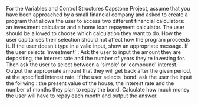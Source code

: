 For the Variables and Control Structures Capstone Project, assume that you have been approached by a small financial company and asked to create a program that allows the user to access two different financial calculators: an investment calculator and a home loan repayment calculator. 
The user should be allowed to choose which calculation they want to do. How the user capitalises their selection should not affect how the program proceeds it. If the user doesn't type in a valid input, show an appropriate message. 
If the user selects 'investment' : Ask the user to input the amount they are depositing, the interest rate and the number of years they're investing for. Then ask the user to select between a 'simple' or 'compound' interest. Output the appropriate amount that they will get back after the given period, at the specified interest rate.
If the user selects 'bond' ask the user the input the follwing : the present value of the house, the interest rate and the number of months they plan to repay the bond. Calculate how much money the user will have to repay each month and output the answer.
